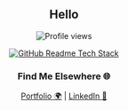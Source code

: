 <div align="center">
  <h2>Hello</h2>

  <p>
    <img src="https://komarev.com/ghpvc/?username=johnmicahmiguel" alt="Profile views" />
  </p>

  <a href="https://github-readme-tech-stack.vercel.app">
    <img src="https://github-readme-tech-stack.vercel.app/api/cards?title=My+Tech+Stack&align=center&titleAlign=center&fontSize=18&lineHeight=5&lineCount=3&theme=ayu&width=500&height=200&bg=%25230B0E14&titleColor=%231c9eff&line1=react%2Creact%2Cauto%3Btailwindcss%2Ctailwind%2Cauto%3Bprettier%2Cprettier%2Cauto%3B&line2=next.js%2Cnext.js%2Cffffff%3Btypescript%2Ctypescript%2Cauto%3Bexpress%2Cexpress%2Cauto%3B&line3=nestjs%2Cnestjs%2Cauto%3B" alt="GitHub Readme Tech Stack" />
  </a>

  <h3>Find Me Elsewhere 🌐</h3>
  <p>
    <a href="https://www.johnmicahmiguel.com/" target="_blank" rel="noopener noreferrer">Portfolio 🌍</a> | 
    <a href="https://www.linkedin.com/in/jmmiguel" target="_blank" rel="noopener noreferrer">LinkedIn 💼</a>
  </p>
</div>



<!--
**johnmicahmiguel/johnmicahmiguel** is a ✨ _special_ ✨ repository because its `README.md` (this file) appears on your GitHub profile.

Here are some ideas to get you started:

- 🔭 I’m currently working on ...
- 🌱 I’m currently learning ...
- 👯 I’m looking to collaborate on ...
- 🤔 I’m looking for help with ...
- 💬 Ask me about ...
- 📫 How to reach me: ...
- 😄 Pronouns: ...
- ⚡ Fun fact: ...
-->
